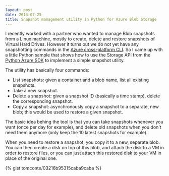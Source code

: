 ```yaml
---
layout: post
date: 2014-07-25
title: Snapshot management utility in Python for Azure Blob Storage
---
```


I recently worked with a partner who wanted to manage Blob snapshots from a Linux machine, mostly to create, delete and restore snapshots of Virtual Hard Drives. However it turns out we do not yet have any snapshotting commands in the [Azure cross-platform CLI](https://github.com/Azure/azure-sdk-tools-xplat). So I came up with a little Python sample that shows how to use the Storage API from the [Python Azure SDK](https://github.com/Azure/azure-sdk-for-python/) to implement a simple snapshot utility.

The utility has basically four commands:

- List snapshots: given a container and a blob name, list all existing snapshots.
- Take a new snapshot.
- Delete a snapshot: given a snapshot ID (basically a time stamp), delete the corresponding snapshot.
- Copy a snapshot: asynchronously copy a snapshot to a separate, new blob; this would be used to restore a given snapshot.

The basic idea behing the tool is that you can take snapshots whenever you want (once per day for example), and delete old snapshots when you don't need them anymore (only keep the 10 latest snapshots for example).

When you need to restore a snapshot, you copy it to a new, separate blob. You can then create a disk on top of this blob, and attach the disk to a VM in order to restore files, or you can just attach this restored disk to your VM in place of the original one.

{% gist tomconte/03216b95315caba9caba %}
